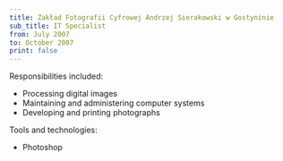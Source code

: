 ```yaml
---
title: Zakład Fotografii Cyfrowej Andrzej Sierakowski w Gostyninie
sub_title: IT Specialist
from: July 2007
to: October 2007
print: false
---
```


Responsibilities included:

- Processing digital images
- Maintaining and administering computer systems
- Developing and printing photographs

Tools and technologies:

- Photoshop 
